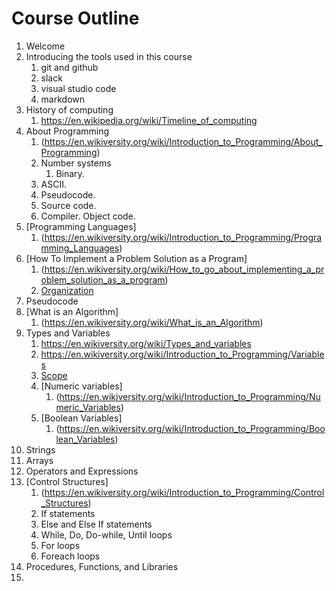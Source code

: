 # Course Outline

1. Welcome
1. Introducing the tools used in this course
    1. git and github
    1. slack
    1. visual studio code
    1. markdown
1. History of computing
    1. https://en.wikipedia.org/wiki/Timeline_of_computing
1. About Programming
    1. (https://en.wikiversity.org/wiki/Introduction_to_Programming/About_Programming)
    1. Number systems
        1. Binary. 
    1. ASCII. 
    1. Pseudocode. 
    1. Source code. 
    1. Compiler. Object code.
1. [Programming Languages]
    1. (https://en.wikiversity.org/wiki/Introduction_to_Programming/Programming_Languages)
1. [How To Implement a Problem Solution as a Program]
    1. (https://en.wikiversity.org/wiki/How_to_go_about_implementing_a_problem_solution_as_a_program)
    1. [Organization](https://en.wikiversity.org/wiki/Introduction_to_Programming/Organization)
1. Pseudocode
1. [What is an Algorithm]
    1. (https://en.wikiversity.org/wiki/What_is_an_Algorithm)
1. Types and Variables
    1. https://en.wikiversity.org/wiki/Types_and_variables
    1. https://en.wikiversity.org/wiki/Introduction_to_Programming/Variables
    1. [Scope](https://en.wikiversity.org/wiki/Introduction_to_Programming/Scope)
    1. [Numeric variables]
        1. (https://en.wikiversity.org/wiki/Introduction_to_Programming/Numeric_Variables)
    1. [Boolean Variables]
        1. (https://en.wikiversity.org/wiki/Introduction_to_Programming/Boolean_Variables)
1. Strings
1. Arrays
1. Operators and Expressions
1. [Control Structures]
    1. (https://en.wikiversity.org/wiki/Introduction_to_Programming/Control_Structures)
    1. If statements
    1. Else and Else If statements
    1. While, Do, Do-while, Until loops
    1. For loops
    1. Foreach loops
1. Procedures, Functions, and Libraries
1. 
